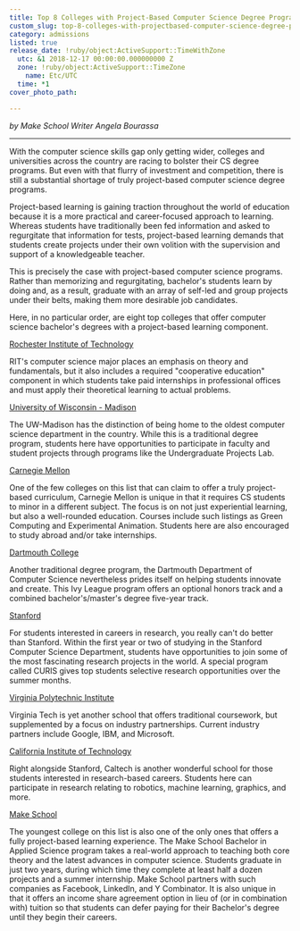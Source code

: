 ```yaml
---
title: Top 8 Colleges with Project-Based Computer Science Degree Programs
custom_slug: top-8-colleges-with-projectbased-computer-science-degree-programs
category: admissions
listed: true
release_date: !ruby/object:ActiveSupport::TimeWithZone
  utc: &1 2018-12-17 00:00:00.000000000 Z
  zone: !ruby/object:ActiveSupport::TimeZone
    name: Etc/UTC
  time: *1
cover_photo_path: 

---
```

_by Make School Writer Angela Bourassa_

---

With the computer science skills gap only getting wider, colleges and universities across the country are racing to bolster their CS degree programs. But even with that flurry of investment and competition, there is still a substantial shortage of truly project-based computer science degree programs.

Project-based learning is gaining traction throughout the world of education because it is a more practical and career-focused approach to learning. Whereas students have traditionally been fed information and asked to regurgitate that information for tests, project-based learning demands that students create projects under their own volition with the supervision and support of a knowledgeable teacher.

This is precisely the case with project-based computer science programs. Rather than memorizing and regurgitating, bachelor's students learn by doing and, as a result, graduate with an array of self-led and group projects under their belts, making them more desirable job candidates.

Here, in no particular order, are eight top colleges that offer computer science bachelor's degrees with a project-based learning component.

[Rochester Institute of Technology](https://www.cs.rit.edu/bs-computer-science-overview)

RIT's computer science major places an emphasis on theory and fundamentals, but it also includes a required "cooperative education" component in which students take paid internships in professional offices and must apply their theoretical learning to actual problems.

[University of Wisconsin - Madison](https://www.cs.wisc.edu/academics/Undergraduate-Programs)

The UW-Madison has the distinction of being home to the oldest computer science department in the country. While this is a traditional degree program, students here have opportunities to participate in faculty and student projects through programs like the Undergraduate Projects Lab.

[Carnegie Mellon](https://www.cs.cmu.edu/undergraduate-programs)

One of the few colleges on this list that can claim to offer a truly project-based curriculum, Carnegie Mellon is unique in that it requires CS students to minor in a different subject. The focus is on not just experiential learning, but also a well-rounded education. Courses include such listings as Green Computing and Experimental Animation. Students here are also encouraged to study abroad and/or take internships.

[Dartmouth College](https://web.cs.dartmouth.edu/undergraduate)

Another traditional degree program, the Dartmouth Department of Computer Science nevertheless prides itself on helping students innovate and create. This Ivy League program offers an optional honors track and a combined bachelor's/master's degree five-year track.

[Stanford](https://cs.stanford.edu/)

For students interested in careers in research, you really can't do better than Stanford. Within the first year or two of studying in the Stanford Computer Science Department, students have opportunities to join some of the most fascinating research projects in the world. A special program called CURIS gives top students selective research opportunities over the summer months.

[Virginia Polytechnic Institute](http://www.cs.vt.edu/)

Virginia Tech is yet another school that offers traditional coursework, but supplemented by a focus on industry partnerships. Current industry partners include Google, IBM, and Microsoft.

[California Institute of Technology](http://cms.caltech.edu/academics/ugrad_cs)

Right alongside Stanford, Caltech is another wonderful school for those students interested in research-based careers. Students here can participate in research relating to robotics, machine learning, graphics, and more.

[Make School](https://www.makeschool.com/computer-science)

The youngest college on this list is also one of the only ones that offers a fully project-based learning experience. The Make School Bachelor in Applied Science program takes a real-world approach to teaching both core theory and the latest advances in computer science. Students graduate in just two years, during which time they complete at least half a dozen projects and a summer internship. Make School partners with such companies as Facebook, LinkedIn, and Y Combinator. It is also unique in that it offers an income share agreement option in lieu of (or in combination with) tuition so that students can defer paying for their Bachelor's degree until they begin their careers.